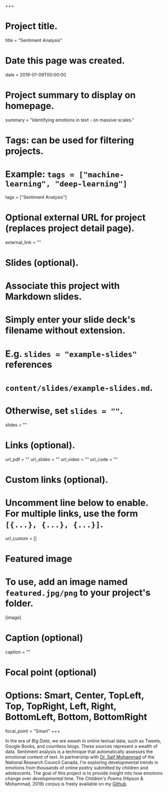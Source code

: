 +++
# Project title.
title = "Sentiment Analysis"

# Date this page was created.
date = 2019-01-09T00:00:00

# Project summary to display on homepage.
summary = "Identifying emotions in text - on massive scales."

# Tags: can be used for filtering projects.
# Example: `tags = ["machine-learning", "deep-learning"]`
tags = ["Sentiment Analysis"]

# Optional external URL for project (replaces project detail page).
external_link = ""

# Slides (optional).
#   Associate this project with Markdown slides.
#   Simply enter your slide deck's filename without extension.
#   E.g. `slides = "example-slides"` references 
#   `content/slides/example-slides.md`.
#   Otherwise, set `slides = ""`.
slides = ""

# Links (optional).
url_pdf = ""
url_slides = ""
url_video = ""
url_code = ""

# Custom links (optional).
#   Uncomment line below to enable. For multiple links, use the form `[{...}, {...}, {...}]`.
url_custom = []

# Featured image
# To use, add an image named `featured.jpg/png` to your project's folder. 
[image]
  # Caption (optional)
  caption = ""
  
  # Focal point (optional)
  # Options: Smart, Center, TopLeft, Top, TopRight, Left, Right, BottomLeft, Bottom, BottomRight
  focal_point = "Smart"
+++

In the era of *Big Data*, we are awash in online textual data, such as Tweets, Google Books, and countless blogs. These sources represent a wealth of data. Sentiment analysis is a technique that automatically assesses the emotional content of text. In partnership with [Dr. Saif Mohammad](http://saifmohammad.com/) of the National Research Council Canada, I'm exploring developmental trends in emotions from thousands of online poetry submitted by children and adolescents. The goal of this project is to provide insight into how emotions change over *developmental* time. The *Children's Poems* (Hipson & Mohammad, 2019) corpus is freely available on my [Github](https://github.com/whipson?tab=repositories).

